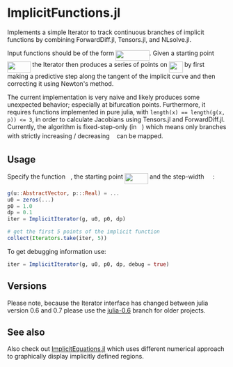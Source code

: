 # ImplicitFunctions.jl

Implements a simple Iterator to track continuous branches of implicit functions
by combining ForwardDiff.jl, Tensors.jl, and NLsolve.jl.

Input functions should be of the form <img src="/tex/e363ebb8835aa265961720caf0517f78.svg?invert_in_darkmode&sanitize=true" align=middle width=77.43130889999999pt height=24.65753399999998pt/>. Given a starting
point <img src="/tex/a6ee443b8b9ffeb5de0c462c42d96036.svg?invert_in_darkmode&sanitize=true" align=middle width=53.61303089999999pt height=24.65753399999998pt/> the Iterator then produces a series of points on
<img src="/tex/f98a972dbd244305c46ceda2aac5c780.svg?invert_in_darkmode&sanitize=true" align=middle width=31.558228349999993pt height=24.65753399999998pt/> by first making a predictive step along the tangent of the
implicit curve and then correcting it using Newton's method.

The current implementation is very naive and likely produces some unexpected
behavior; especially at bifurcation points. Furthermore, it requires functions
implemented in pure julia, with `length(x) == length(g(x, p)) <= 3`, in order
to calculate Jacobians using Tensors.jl and ForwardDiff.jl. Currently, the
algorithm is fixed-step-only (in <img src="/tex/2ec6e630f199f589a2402fdf3e0289d5.svg?invert_in_darkmode&sanitize=true" align=middle width=8.270567249999992pt height=14.15524440000002pt/>) which means only branches with strictly
increasing / decreasing <img src="/tex/2ec6e630f199f589a2402fdf3e0289d5.svg?invert_in_darkmode&sanitize=true" align=middle width=8.270567249999992pt height=14.15524440000002pt/> can be mapped.

## Usage

Specify the function <img src="/tex/3cf4fbd05970446973fc3d9fa3fe3c41.svg?invert_in_darkmode&sanitize=true" align=middle width=8.430376349999989pt height=14.15524440000002pt/>, the starting point <img src="/tex/a6ee443b8b9ffeb5de0c462c42d96036.svg?invert_in_darkmode&sanitize=true" align=middle width=53.61303089999999pt height=24.65753399999998pt/> and the
step-width <img src="/tex/4803b03804422d02acec2246c34613f8.svg?invert_in_darkmode&sanitize=true" align=middle width=16.19863904999999pt height=22.831056599999986pt/>:

```julia
g(u::AbstractVector, p:::Real) = ...
u0 = zeros(...)
p0 = 1.0
dp = 0.1
iter = ImplicitIterator(g, u0, p0, dp)

# get the first 5 points of the implicit function
collect(Iterators.take(iter, 5))
```

To get debugging information use:

```julia
iter = ImplicitIterator(g, u0, p0, dp, debug = true)
```

## Versions

Please note, because the Iterator interface has changed between julia version
0.6 and 0.7 please use the [julia-0.6](https://github.com/gwater/ImplicitFunctions.jl/tree/julia-0.6) branch for older projects.

## See also

Also check out [ImplicitEquations.jl](https://github.com/jverzani/ImplicitEquations.jl) which uses different numerical approach to graphically display implicitly defined regions.

